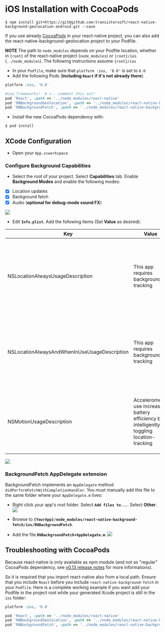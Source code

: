 # iOS Installation with CocoaPods

```shell
$ npm install git+https://git@github.com:transistorsoft/react-native-background-geolocation-android.git --save
```

If you use already [CocoaPods](https://cocoapods.org/) in your react-native
project, you can also add the react-native-background-geolocation project to your Podfile.

**NOTE** The path to `node_modules` depends on your Podfile location, whether in `{root}` of the react-native project (`node_modules`) or `{root}/ios` (`../node_modules`).  The following instructions assume `{root}/ios`

- In your `Podfile`, make sure that `platform :ios, '8.0'` is set to `8.0`
- Add the following Pods (**Including `React` if it's not already there**)

```Ruby
platform :ios, '8.0'

#use_frameworks!  # <-- comment this out!
pod 'React', :path => '../node_modules/react-native'
pod 'RNBackgroundGeolocation', :path => '../node_modules/react-native-background-geolocation-android'
pod 'RNBackgroundFetch', :path => '../node_modules/react-native-background-fetch'
```

- Install the new CocoaPods dependency with:

```shell
$ pod install
```

## XCode Configuration

- Open your `App.xcworkspace`

### Configure Background Capabilities

- Select the root of your project.  Select **Capabilities** tab.  Enable **Background Modes** and enable the following modes:

- [x] Location updates
- [x] Background fetch
- [x] Audio (**optional for debug-mode sound FX**)

![](https://dl.dropboxusercontent.com/s/a4xieyd0h38xklu/Screenshot%202016-09-22%2008.12.51.png?dl=1)

- Edit **`Info.plist`**.  Add the following items (Set **Value** as desired): 

| Key | Value | Description |
|-----|-------|-------------|
| NSLocationAlwaysUsageDescription | This app requires background tracking | **Deprecated in iOS 11** The value here will be presented to the user when the plugin requests **Background Location** permission | 
| NSLocationAlwaysAndWhenInUseUsageDescription | This app requires background tracking | **New for iOS 11** The value here will be presented to the user when the plugin requests **Background Location** permission | 
| NSMotionUsageDescription | Accelerometer use increases battery efficiency by intelligently toggling location-tracking | The value here will be presented to the user when the app requests **Motion Activity** permission.|

![](https://dl.dropboxusercontent.com/s/j7udsab7brlj4yk/Screenshot%202016-09-22%2008.33.53.png?dl=1)

### BackgroundFetch AppDelegate extension

BackgroundFetch implements an `AppDelegate` method `didPerformFetchWithCompletionHandler`.  You must manually add this file to the same folder where your `AppDelegate.m` lives:

- Right click your app's root folder.  Select **`Add files to...`**.  Select **Other**.
![](https://dl.dropboxusercontent.com/s/gpsmz1ul1wyrhrs/Screenshot%202016-09-21%2016.17.35.png?dl=1)

- Browse to **`{YourApp}/node_modules/react-native-background-fetch/ios/RNBackgroundFetch`**.  
- Add the file **`RNBackgroundFetch+AppDelegate.m`**:
![](https://dl.dropboxusercontent.com/s/uvi6nlx6xrl13fa/Screenshot%202016-09-21%2016.20.42.png?dl=1)

## Troubleshooting with CocoaPods

Because react-native is only available as npm module (and not as "regular"
CocoaPods dependency, see [v0.13 release notes](https://github.com/facebook/react-native/releases/tag/v0.13.0)
for more informations).

So it is required that you import react-native also from a local path.
Ensure that you include `React` before you include `react-native-background-fetch` in
your `Podfile`. Here is a complete working example if you want add your Podfile
in the project root while your generated Xcode project is still in the `ios`
folder:

```Ruby
platform :ios, '8.0'

pod 'React', :path => '../node_modules/react-native'
pod 'RNBackgroundGeolocation', :path => '../node_modules/react-native-background-geolocation-android'
pod 'RNBackgroundFetch', :path => '../node_modules/react-native-background-fetch'
```
